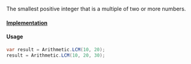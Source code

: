 The smallest positive integer that is a multiple of two or more numbers.

#### [Implementation](https://github.com/Timmoth/DsaDotnet/blob/main/DsaDotnet/Arithmetic/LCM.cs)

#### Usage
```cs
var result = Arithmetic.LCM(10, 20);
result = Arithmetic.LCM(10, 20, 30);
```